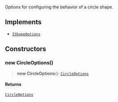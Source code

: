 Options for configuring the behavior of a circle shape.

## Implements

- [`IShapeOptions`](../interfaces/IShapeOptions.md)

## Constructors

### new CircleOptions()

> **new CircleOptions**(): [`CircleOptions`](CircleOptions.md)

#### Returns

[`CircleOptions`](CircleOptions.md)
